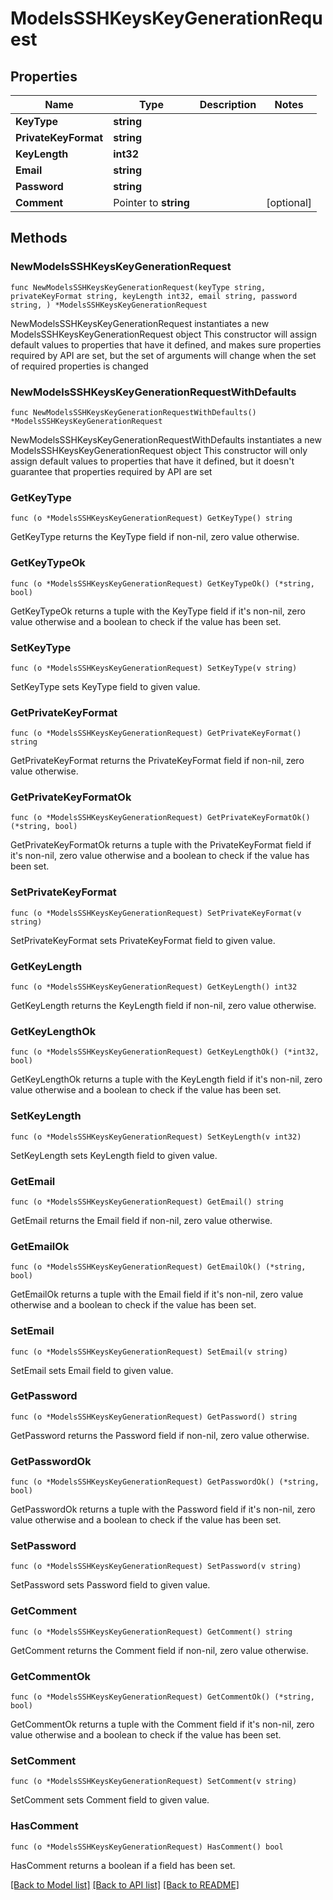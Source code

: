 # ModelsSSHKeysKeyGenerationRequest

## Properties

Name | Type | Description | Notes
------------ | ------------- | ------------- | -------------
**KeyType** | **string** |  | 
**PrivateKeyFormat** | **string** |  | 
**KeyLength** | **int32** |  | 
**Email** | **string** |  | 
**Password** | **string** |  | 
**Comment** | Pointer to **string** |  | [optional] 

## Methods

### NewModelsSSHKeysKeyGenerationRequest

`func NewModelsSSHKeysKeyGenerationRequest(keyType string, privateKeyFormat string, keyLength int32, email string, password string, ) *ModelsSSHKeysKeyGenerationRequest`

NewModelsSSHKeysKeyGenerationRequest instantiates a new ModelsSSHKeysKeyGenerationRequest object
This constructor will assign default values to properties that have it defined,
and makes sure properties required by API are set, but the set of arguments
will change when the set of required properties is changed

### NewModelsSSHKeysKeyGenerationRequestWithDefaults

`func NewModelsSSHKeysKeyGenerationRequestWithDefaults() *ModelsSSHKeysKeyGenerationRequest`

NewModelsSSHKeysKeyGenerationRequestWithDefaults instantiates a new ModelsSSHKeysKeyGenerationRequest object
This constructor will only assign default values to properties that have it defined,
but it doesn't guarantee that properties required by API are set

### GetKeyType

`func (o *ModelsSSHKeysKeyGenerationRequest) GetKeyType() string`

GetKeyType returns the KeyType field if non-nil, zero value otherwise.

### GetKeyTypeOk

`func (o *ModelsSSHKeysKeyGenerationRequest) GetKeyTypeOk() (*string, bool)`

GetKeyTypeOk returns a tuple with the KeyType field if it's non-nil, zero value otherwise
and a boolean to check if the value has been set.

### SetKeyType

`func (o *ModelsSSHKeysKeyGenerationRequest) SetKeyType(v string)`

SetKeyType sets KeyType field to given value.


### GetPrivateKeyFormat

`func (o *ModelsSSHKeysKeyGenerationRequest) GetPrivateKeyFormat() string`

GetPrivateKeyFormat returns the PrivateKeyFormat field if non-nil, zero value otherwise.

### GetPrivateKeyFormatOk

`func (o *ModelsSSHKeysKeyGenerationRequest) GetPrivateKeyFormatOk() (*string, bool)`

GetPrivateKeyFormatOk returns a tuple with the PrivateKeyFormat field if it's non-nil, zero value otherwise
and a boolean to check if the value has been set.

### SetPrivateKeyFormat

`func (o *ModelsSSHKeysKeyGenerationRequest) SetPrivateKeyFormat(v string)`

SetPrivateKeyFormat sets PrivateKeyFormat field to given value.


### GetKeyLength

`func (o *ModelsSSHKeysKeyGenerationRequest) GetKeyLength() int32`

GetKeyLength returns the KeyLength field if non-nil, zero value otherwise.

### GetKeyLengthOk

`func (o *ModelsSSHKeysKeyGenerationRequest) GetKeyLengthOk() (*int32, bool)`

GetKeyLengthOk returns a tuple with the KeyLength field if it's non-nil, zero value otherwise
and a boolean to check if the value has been set.

### SetKeyLength

`func (o *ModelsSSHKeysKeyGenerationRequest) SetKeyLength(v int32)`

SetKeyLength sets KeyLength field to given value.


### GetEmail

`func (o *ModelsSSHKeysKeyGenerationRequest) GetEmail() string`

GetEmail returns the Email field if non-nil, zero value otherwise.

### GetEmailOk

`func (o *ModelsSSHKeysKeyGenerationRequest) GetEmailOk() (*string, bool)`

GetEmailOk returns a tuple with the Email field if it's non-nil, zero value otherwise
and a boolean to check if the value has been set.

### SetEmail

`func (o *ModelsSSHKeysKeyGenerationRequest) SetEmail(v string)`

SetEmail sets Email field to given value.


### GetPassword

`func (o *ModelsSSHKeysKeyGenerationRequest) GetPassword() string`

GetPassword returns the Password field if non-nil, zero value otherwise.

### GetPasswordOk

`func (o *ModelsSSHKeysKeyGenerationRequest) GetPasswordOk() (*string, bool)`

GetPasswordOk returns a tuple with the Password field if it's non-nil, zero value otherwise
and a boolean to check if the value has been set.

### SetPassword

`func (o *ModelsSSHKeysKeyGenerationRequest) SetPassword(v string)`

SetPassword sets Password field to given value.


### GetComment

`func (o *ModelsSSHKeysKeyGenerationRequest) GetComment() string`

GetComment returns the Comment field if non-nil, zero value otherwise.

### GetCommentOk

`func (o *ModelsSSHKeysKeyGenerationRequest) GetCommentOk() (*string, bool)`

GetCommentOk returns a tuple with the Comment field if it's non-nil, zero value otherwise
and a boolean to check if the value has been set.

### SetComment

`func (o *ModelsSSHKeysKeyGenerationRequest) SetComment(v string)`

SetComment sets Comment field to given value.

### HasComment

`func (o *ModelsSSHKeysKeyGenerationRequest) HasComment() bool`

HasComment returns a boolean if a field has been set.


[[Back to Model list]](../README.md#documentation-for-models) [[Back to API list]](../README.md#documentation-for-api-endpoints) [[Back to README]](../README.md)


